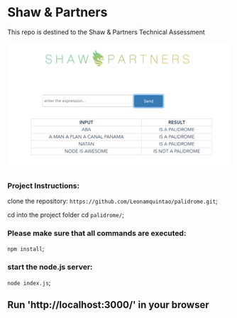 # Shaw & Partners

This repo is destined to the Shaw & Partners Technical Assessment

![Alt text](client/images/screen.png?raw=true "Shaw & Partners")

### Project Instructions:

clone the repository: `https://github.com/Leonamquintao/palidrome.git`;

cd into the project folder cd `palidrome/`;

### Please make sure that all commands are executed:

`npm install`;

### start the node.js server:

`node index.js`;

## Run 'http://localhost:3000/' in your browser

